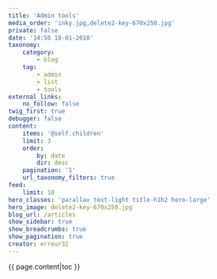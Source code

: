 ```yaml
---
title: 'Admin tools'
media_order: 'inky.jpg,delete2-key-670x250.jpg'
private: false
date: '14:56 18-01-2018'
taxonomy:
    category:
        - blog
    tag:
        - admin
        - list
        - tools
external_links:
    no_follow: false
twig_first: true
debugger: false
content:
    items: '@self.children'
    limit: 3
    order:
        by: date
        dir: desc
    pagination: '1'
    url_taxonomy_filters: true
feed:
    limit: 10
hero_classes: 'parallax text-light title-h1h2 hero-large'
hero_image: delete2-key-670x250.jpg
blog_url: /articles
show_sidebar: true
show_breadcrumbs: true
show_pagination: true
creator: erreur32
---
```


{{ page.content|toc }}